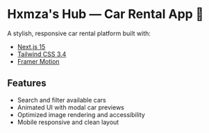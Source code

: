 # Hxmza's Hub — Car Rental App 🚗

A stylish, responsive car rental platform built with:

- [Next.js 15](https://nextjs.org)
- [Tailwind CSS 3.4](https://tailwindcss.com)
- [Framer Motion](https://www.framer.com/motion/)

## Features
- Search and filter available cars
- Animated UI with modal car previews
- Optimized image rendering and accessibility
- Mobile responsive and clean layout
